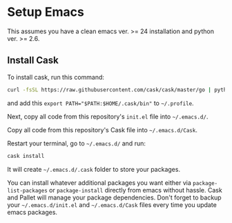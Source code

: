 Setup Emacs
============================
This assumes you have a clean emacs ver. >= 24 installation and python ver. >= 2.6.

Install Cask
----------------------------
To install cask, run this command:  

```bash
curl -fsSL https://raw.githubusercontent.com/cask/cask/master/go | python
```  
and add this `export PATH="$PATH:$HOME/.cask/bin"` to `~/.profile`.  

Next, copy all code from this repository's `init.el` file into `~/.emacs.d/`.  

Copy all code from this repository's Cask file into `~/.emacs.d/Cask`.  

Restart your terminal, go to `~/.emacs.d/` and run:  

```bash
cask install
```  

It will create `~/.emacs.d/.cask` folder to store your packages.  

You can install whatever additional packages you want either via `package-list-packages` or `package-install` directly from emacs without hassle. Cask and Pallet will manage your package dependencies. Don't forget to backup your `~/.emacs.d/init.el` and `~/.emacs.d/Cask` files every time you update emacs packages.  
